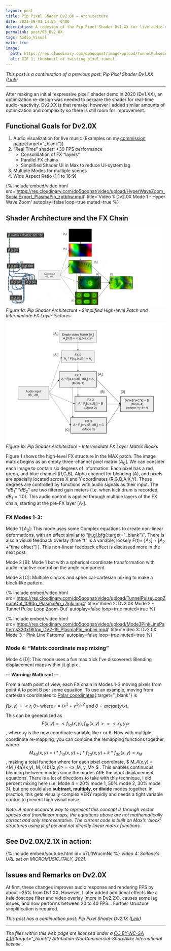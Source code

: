 ```yaml
---
layout: post
title: Pip Pixel Shader Dv2.0X – Architecture
date: 2021-09-01 14:56 -0400
description: A redesign of the Pip Pixel Shader Dv1.XX for live audio-reactivity.
permalink: post/05_Dv2_0X
tags: Audio_Visual
math: true
image:
  path: https://res.cloudinary.com/dp5qoqnat/image/upload/TunnelPulseLoopZoomOut_216p_PlasmaPip_dfbkbw.gif
  alt: GIF 1; thumbnail of twisting pixel tunnel
---
```


*This post is a continuation of a previous post: Pip Pixel Shader Dv1.XX ([Link](https://www.plasmapip.com/post/01_Dv1_XX))*

---

After making an initial “expressive pixel” shader demo in 2020 (Dv1.XX), an optimization re-design was needed to perpare the shader for real-time audio-reactivity. Dv2.XX is that remake, however I added similar amounts of optimization and complexity so there is still room for improvement.

## Functional Goals for Dv2.0X

1. Audio visualization for live music (Examples on my [commission page](https://plasmapip.com/commission){:target="_blank"})
2. “Real Time” shader: >30 FPS performance
    - Consolidation of FX “layers”
    - Parallel FX chains
    - Simplified Shader UI in Max to reduce UI-system lag
3. Multiple Modes for multiple scenes
4. Wide Aspect Ratio (1:1 to 16:9)

{%
  include embed/video.html
  src='https://res.cloudinary.com/dp5qoqnat/video/upload/HyperWaveZoom_SocialExport_PlasmaPip_zptbhw.mp4'
  title='Video 1: Dv2.0X Mode 1 - Hyper Wave Zoom'
  autoplay=false
  loop=true
  muted=true
%}

## Shader Architecture and the FX Chain

![PipShader_Architecture](assets/posts/5_Dv2_0X/PixelShaderV2_FXchainDiagram_ThumbsPatch_PlasmaPip.jpg)
_Figure 1a: Pip Shader Architecture - Simplified High-level Patch and Intermediate FX Layer Pictures_

![PipShader_Architecture](assets/posts/5_Dv2_0X/PixelShaderV2_FXchainDiagram2_PlasmaPip.jpg)
_Figure 1b: Pip Shader Architecture - Intermediate FX Layer Matrix Blocks_

Figure 1 shows the high-level FX structure in the MAX patch.
The image matrix begins as an empty three-channel pixel matrix [$A_0$]. We can consider each image to contain six degrees of information: Each pixel has a red, green, and blue channel (R,G,B), Alpha channel for blending (A), and pixels are spacially located across X and Y coordinates (R,G,B,A,X,Y). These degrees are controlled by functions with audio signals as their input. The “$dB_1$” “$dB_2$” are two filtered gain meters (i.e. when kick drum is recorded, $dB_1 = 1.0$). This audio control is applied through multiple layers of the FX chain, starting at the pre-FX layer [$A_1$].

### FX Modes 1-3:

Mode 1 [$A_2$]: This mode uses some Complex equations to create non-linear deformations, with an effect similar to "[jit.gl.bfg](https://docs.cycling74.com/legacy/max8/refpages/jit.gl.bfg){:target="_blank"}". There is also a visual feedback overlay (time “t” is a variable, loosely
F(t)= [$A_2$] + [$A_2$ +”time offset”] ). This non-linear feedback effect is discussed more in the next post.

Mode 2 [B]: Mode 1 but with a spherical coordinate transformation with audio-reactive control on the angle component.

Mode 3 [C]: Multiple sin/cos and spherical-cartesian mixing to make a block-like pattern.

{%
  include embed/video.html
  src='https://res.cloudinary.com/dp5qoqnat/video/upload/TunnelPulseLoopZoomOut_1080p_PlasmaPip_r7kjki.mp4'
  title='Video 2: Dv2.0X Mode 2 - Tunnel Pulse Loop Zoom-Out'
  autoplay=false
  loop=true
  muted=true
%}

{%
  include embed/video.html
  src='https://res.cloudinary.com/dp5qoqnat/video/upload/Mode3PinkLinePatterns320x180px_DV2-19_PlasmaPip_nqblyi.mp4'
  title='Video 3: Dv2.0X Mode 3 - Pink Line Patterns'
  autoplay=false
  loop=true
  muted=true
%}

### Mode 4: “Matrix coordinate map mixing”

Mode 4 [D]: This mode uses a fun max trick I’ve discovered: Blending displacement maps within jit.gl.pix .

**— Warning: Math rant —**

From a math point of view, each FX chain in Modes 1-3 moving pixels from point A to point B per some equation. To use an example, moving from cartesian coordinates to [Polar coordinates](https://en.wikipedia.org/wiki/Polar_coordinate_system#Converting_between_polar_and_Cartesian_coordinates){:target="_blank"} is


$f(x, y) = <r, θ>$ where $r = ( x^2 + y^2 )^{1/2}$ and $θ = arctan(y/x)$.


This can be generalized as $$ F(x, y) = <f_{1a}(x,y), f_{1b}(x,y)> = <x_f, y_f> $$, where $x_f$ is the new coordinate variable like r or θ. Now with multiple coordinate re-mapping, you can combine the remapping functions together, where $$ M_{4a}(x,y) = i*f_{1a}(x,y) + j*f_{2a}(x,y) + k*f_{3a}(x,y) = x_M $$, making a total function where for each pixel coordinate, $ M_4(x,y) = <M_{4a}(x,y), M_{4b}(x,y)> = <x_M, y_M> $ .
This enables continuous blending between modes since the modes ARE the input displacement equations. There is a lot of directions to take with this technique, I did percent mixing here (i.e. Mode 4 = 20% mode 1, 50% mode 2, 30% mode 3), but one could also **subtract, multiply, or divide** modes together. In practice, this gets visually complex VERY rapidly and needs a tight variable control to prevent high visual noise.

*Note: A more accurate way to represent this concept is through vector spaces and (non)linear maps, the equations above are not mathematically correct and only representative. The current code is built on Max’s ‘block’ structures using jit.gl.pix and not directly linear matrix functions.*

## See Dv2.0X/2.1X in action:

{% include embed/youtube.html id='o7LftWucmNc'%}
_Video 4: Saitone's URL set on MICROMUSIC.ITALY, 2021._

## Issues and Remarks on Dv2.0X

At first, these changes improves audio response and rendering FPS by about ~25% from Dv1.XX. However, I later added additional effects like a kaleidoscope filter and video overlay (more in Dv2.2X), causes some lag issues, and now performs between 20 to 40 FPS… Further structure simplification is required.

*This post has a continuation post:  Pip Pixel Shader Dv2.1X ([Link](https://www.plasmapip.com/post/06_Dv2_1X))*

---

*The files within this web page are licensed under a [CC BY-NC-SA 4.0](https://creativecommons.org/licenses/by-nc-sa/4.0/){:target="_blank"} Attribution-NonCommercial-ShareAlike International license.*